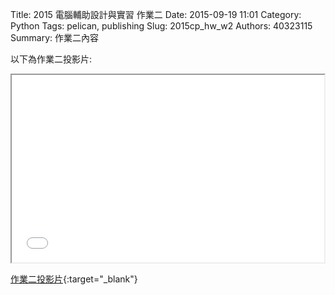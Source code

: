 Title: 2015 電腦輔助設計與實習 作業二
Date: 2015-09-19 11:01
Category: Python
Tags: pelican, publishing
Slug: 2015cp_hw_w2
Authors: 40323115
Summary: 作業二內容

以下為作業二投影片:

<iframe src="40323115_cp_w2_p.html" width="500" height="300"></iframe>

[作業二投影片](40323115_cp_w2_p.html){:target="_blank"}

